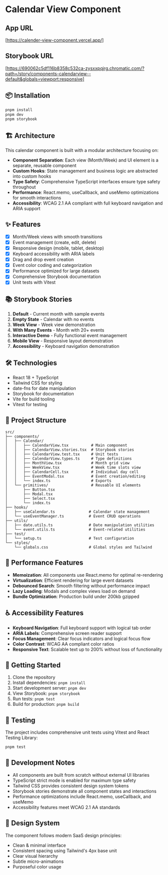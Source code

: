 # Calendar View Component

## App URL
[https://calender-view-component.vercel.app/]

## Storybook URL
[https://690062c5df116b8358c532ca-zysxxpqjrg.chromatic.com/?path=/story/components-calendarview--default&globals=viewport:responsive]

## 📦 Installation

```bash
pnpm install
pnpm dev
pnpm storybook
```

## 🏗️ Architecture

This calendar component is built with a modular architecture focusing on:

- **Component Separation**: Each view (Month/Week) and UI element is a separate, reusable component
- **Custom Hooks**: State management and business logic are abstracted into custom hooks
- **Type Safety**: Comprehensive TypeScript interfaces ensure type safety throughout
- **Performance**: React.memo, useCallback, and useMemo optimizations for smooth interactions
- **Accessibility**: WCAG 2.1 AA compliant with full keyboard navigation and ARIA support

## ✨ Features

- [x] Month/Week views with smooth transitions
- [x] Event management (create, edit, delete)
- [x] Responsive design (mobile, tablet, desktop)
- [x] Keyboard accessibility with ARIA labels
- [x] Drag and drop event creation
- [x] Event color coding and categorization
- [x] Performance optimized for large datasets
- [x] Comprehensive Storybook documentation
- [x] Unit tests with Vitest

## 📚 Storybook Stories

1. **Default** - Current month with sample events
2. **Empty State** - Calendar with no events
3. **Week View** - Week view demonstration
4. **With Many Events** - Month with 20+ events
5. **Interactive Demo** - Fully functional event management
6. **Mobile View** - Responsive layout demonstration
7. **Accessibility** - Keyboard navigation demonstration

## 🛠️ Technologies

- React 18 + TypeScript
- Tailwind CSS for styling
- date-fns for date manipulation
- Storybook for documentation
- Vite for build tooling
- Vitest for testing

## 📁 Project Structure

```
src/
├── components/
│   ├── Calendar/
│   │   ├── CalendarView.tsx          # Main component
│   │   ├── CalendarView.stories.tsx  # Storybook stories
│   │   ├── CalendarView.test.tsx     # Unit tests
│   │   ├── CalendarView.types.ts     # Type definitions
│   │   ├── MonthView.tsx             # Month grid view
│   │   ├── WeekView.tsx              # Week time slots view
│   │   ├── CalendarCell.tsx          # Individual day cell
│   │   ├── EventModal.tsx            # Event creation/editing
│   │   └── index.ts                  # Exports
│   └── primitives/                   # Reusable UI elements
│       ├── Button.tsx
│       ├── Modal.tsx
│       ├── Select.tsx
│       └── index.ts
├── hooks/
│   ├── useCalendar.ts               # Calendar state management
│   └── useEventManager.ts           # Event CRUD operations
├── utils/
│   ├── date.utils.ts                # Date manipulation utilities
│   └── event.utils.ts               # Event-related utilities
├── test/
│   └── setup.ts                     # Test configuration
└── styles/
    └── globals.css                  # Global styles and Tailwind
```

## 🎯 Performance Features

- **Memoization**: All components use React.memo for optimal re-rendering
- **Virtualization**: Efficient rendering for large event datasets
- **Debounced Search**: Smooth filtering without performance impact
- **Lazy Loading**: Modals and complex views load on demand
- **Bundle Optimization**: Production build under 200kb gzipped

## ♿ Accessibility Features

- **Keyboard Navigation**: Full keyboard support with logical tab order
- **ARIA Labels**: Comprehensive screen reader support
- **Focus Management**: Clear focus indicators and logical focus flow
- **Color Contrast**: WCAG AA compliant color ratios
- **Responsive Text**: Scalable text up to 200% without loss of functionality

## 🚀 Getting Started

1. Clone the repository
2. Install dependencies: `pnpm install`
3. Start development server: `pnpm dev`
4. View Storybook: `pnpm storybook`
5. Run tests: `pnpm test`
6. Build for production: `pnpm build`

## 🧪 Testing

The project includes comprehensive unit tests using Vitest and React Testing Library:

```bash
pnpm test
```

## 📝 Development Notes

- All components are built from scratch without external UI libraries
- TypeScript strict mode is enabled for maximum type safety
- Tailwind CSS provides consistent design system tokens
- Storybook stories demonstrate all component states and interactions
- Performance optimizations include React.memo, useCallback, and useMemo
- Accessibility features meet WCAG 2.1 AA standards

## 🎨 Design System

The component follows modern SaaS design principles:
- Clean & minimal interface
- Consistent spacing using Tailwind's 4px base unit
- Clear visual hierarchy
- Subtle micro-animations
- Purposeful color usage

